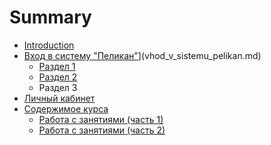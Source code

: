 # Summary

* [Introduction](README.md)
* [Вход в систему "Пеликан"](README.md)](vhod_v_sistemu_pelikan.md)
   * [Раздел 1](razdel_1.md)
   * [Раздел 2](razdel_2.md)
   * Раздел 3
* [Личный кабинет](lichnii_kabinet.md)
* [Содержимое курса](soderzhimoe_kursa.md)
   * [Работа с занятиями (часть 1)](rabota_s_zanyatiyami.md)
   * [Работа с занятиями (часть 2)](rabota_s_zanyatiyami_chast_2.md)

